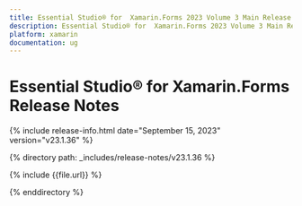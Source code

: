 ```yaml
---
title: Essential Studio® for  Xamarin.Forms 2023 Volume 3 Main Release Release Notes  
description: Essential Studio® for  Xamarin.Forms 2023 Volume 3 Main Release Release Notes  
platform: xamarin
documentation: ug
---
```


# Essential Studio® for  Xamarin.Forms  Release Notes  

{% include release-info.html date="September 15, 2023"  version="v23.1.36" %} 

{% directory path: _includes/release-notes/v23.1.36 %}

{% include {{file.url}} %}

{% enddirectory %}
